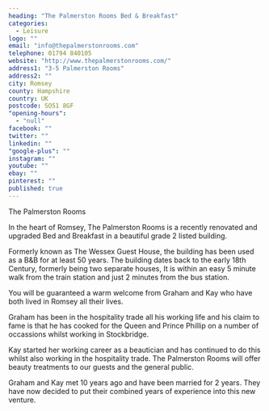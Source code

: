 ```yaml
---
heading: "The Palmerston Rooms Bed & Breakfast"
categories: 
  - Leisure
logo: ""
email: "info@thepalmerstonrooms.com"
telephone: 01794 840105
website: "http://www.thepalmerstonrooms.com/"
address1: "3-5 Palmerston Rooms"
address2: ""
city: Romsey
county: Hampshire
country: UK
postcode: SO51 8GF
"opening-hours": 
  - "null"
facebook: ""
twitter: ""
linkedin: ""
"google-plus": ""
instagram: ""
youtube: ""
ebay: ""
pinterest: ""
published: true
---
```


The Palmerston Rooms

In the heart of Romsey, The Palmerston Rooms is a recently renovated and upgraded Bed and Breakfast in a beautiful grade 2 listed building.

Formerly known as The Wessex Guest House, the building has been used as a B&B for at least 50 years. The building dates back to the early 18th Century, formerly being two separate houses, It is within an easy 5 minute walk from the train station and just 2 minutes from the bus station.

You will be guaranteed a warm welcome from Graham and Kay who have both lived in Romsey all their lives.

Graham has been in the hospitality trade all his working life and his claim to fame is that he has cooked for the Queen and Prince Phillip on a number of occassions whilst working in Stockbridge.

Kay started her working career as a beautician and has continued to do this whilst also working in the hospitality trade. The Palmerston Rooms will offer beauty treatments to our guests and the general public.

Graham and Kay met 10 years ago and have been married for 2 years. They have now decided to put their combined years of experience into this new venture.
